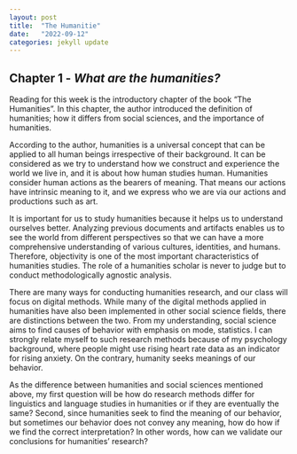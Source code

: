 ```yaml
---
layout: post
title:  "The Humanitie"
date:   "2022-09-12"
categories: jekyll update
---
```

## Chapter 1 - *What are the humanities?* ##

Reading for this week is the introductory chapter of the book “The Humanities”. In this chapter, the author introduced the definition of humanities; how it differs from social sciences, and the importance of humanities.  

According to the author, humanities is a universal concept that can be applied to all human beings irrespective of their background. It can be considered as we try to understand how we construct and experience the world we live in, and it is about how human studies human. Humanities consider human actions as the bearers of meaning. That means our actions have intrinsic meaning to it, and we express who we are via our actions and productions such as art.  

It is important for us to study humanities because it helps us to understand ourselves better. Analyzing previous documents and artifacts enables us to see the world from different perspectives so that we can have a more comprehensive understanding of various cultures, identities, and humans. Therefore, objectivity is one of the most important characteristics of humanities studies. The role of a humanities scholar is never to judge but to conduct methodologically agnostic analysis.  

There are many ways for conducting humanities research, and our class will focus on digital methods. While many of the digital methods applied in humanities have also been implemented in other social science fields, there are distinctions between the two. From my understanding, social science aims to find causes of behavior with emphasis on mode, statistics. I can strongly relate myself to such research methods because of my psychology background, where people might use rising heart rate data as an indicator for rising anxiety. On the contrary, humanity seeks meanings of our behavior.  

As the difference between humanities and social sciences mentioned above, my first question will be how do research methods differ for linguistics and language studies in humanities or if they are eventually the same? Second, since humanities seek to find the meaning of our behavior, but sometimes our behavior does not convey any meaning, how do how if we find the correct interpretation? In other words, how can we validate our conclusions for humanities’ research?   
